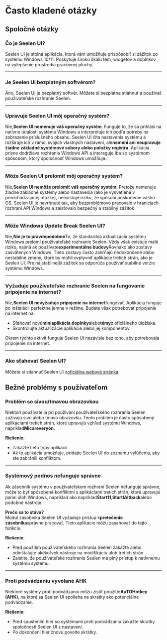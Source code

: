 # **Často kladené otázky**

## **Spoločné otázky**

### **Čo je Seelen UI?**

Seelen UI je stolná aplikácia, ktorá vám umožňuje prispôsobiť si zážitok zo
systému Windows 10/11. Poskytuje širokú škálu tém, widgetov a doplnkov na
vylepšenie prostredia pracovnej plochy.

---

### **Je Seelen UI bezplatným softvérom?**

Áno, Seelen UI je bezplatný softvér. Môžete si bezplatne stiahnuť a používať
používateľské rozhranie Seelen.

---

### **Upravuje Seelen UI môj operačný systém?**

Nie,**Seelen UI nemenuje váš operačný systém**. Funguje to, že sa prihlási na
natívne udalosti systému Windows a interpretuje ich podľa potreby na zobrazenie
príslušného obsahu. Seelen UI číta nastavenia systému a rozširuje ich v rámci
svojich vlastných nastavení, ale**nemení ani neupravuje žiadne základné
systémové súbory alebo položky registra**. Aplikácia prísne dodržiava rozhrania
Windows API a interaguje iba so systémom spôsobom, ktorý spoločnosť Windows
umožňuje.

---

### **Môže Seelen UI prelomiť môj operačný systém?**

Nie,**Seelen UI nemôže prelomiť váš operačný systém**. Pretože nemenuje žiadne
základné systémy alebo nastavenia (ako je vysvetlené v predchádzajúcej otázke),
neexistuje riziko, že spôsobí poškodenie vášho OS. Seelen UI je navrhnuté tak,
aby bezproblémovo pracovalo v hraniciach rozhraní API Windows a zaisťovalo
bezpečný a stabilný zážitok.

---

### **Môže Windows Update Break Seelen UI?**

Nie,**Nie je to pravdepodobné**To, že štandardná aktualizácia systému Windows
prelomí používateľské rozhranie Seelen. Vždy však existuje malé riziko, najmä ak
používate**experimentálne budovy**Rovnako ako zostavy zasvätených Windows. Tieto
zostavy často zahŕňajú nedokončené alebo nestabilné zmeny, ktoré by mohli
ovplyvniť aplikácie tretích strán, ako je Seelen UI. Pre najstabilnejší zážitok
sa odporúča používať stabilné verzie systému Windows.

---

### **Vyžaduje používateľské rozhranie Seelen na fungovanie pripojenie na internet?**

Nie,**Seelen UI nevyžaduje pripojenie na internet**fungovať. Aplikácia funguje
po inštalácii perfektne jemne v režime. Budete však potrebovať pripojenie na
internet na:

- Sťahovať novú**miniaplikácia**,**doplnky**alebo**témy**z oficiálneho úložiska.
- Skontrolujte aktualizácie aplikácie alebo jej komponentov.

Okrem týchto aktivít funguje Seelen UI nezávisle bez toho, aby potrebovala
pripojenie na internet.

---

### **Ako sťahovať Seelen UI?**

Môžete si stiahnuť Seelen UI z[oficiálna webová stránka](https://seelen.io).

## **Bežné problémy s používateľom**

### **Problém so sivou/tmavou obrazovkou**

Niektorí používatelia pri používaní používateľského rozhrania Seelen zažívajú
sivú alebo tmavú obrazovku. Tento problém je často spôsobený aplikáciami tretích
strán, ktoré upravujú vzhľad systému Windows, napríklad**Micareveryón**.

**Riešenie**:

- Zakážte tieto typy aplikácií.
- Ak to aplikácia umožňuje, pridajte Seelen UI do zoznamu vylúčenia, aby ste
  zabránili konfliktom.

---

### **Systémový podnos nefunguje správne**

Ak zásobník systému v používateľskom rozhraní Seelen nefunguje správne, môže to
byť spôsobené konfliktmi s aplikáciami tretích strán, ktoré upravujú panel úloh
Windows, napríklad ako napríklad**Štart11**,**StartlAltback**alebo podobné
nástroje.

**Prečo sa to stáva?**\
Modul zásobníka Seelen UI vyžaduje prístup k**pretečenie zásobníka**správne
pracovať. Tieto aplikácie môžu zasahovať do tejto funkcie.

**Riešenie**:

- Pred použitím používateľského rozhrania Seelen zakážte alebo odinštalujte
  akékoľvek nástroje na modifikáciu úloh tretích strán.
- Zaistite, že používateľské rozhranie Seelen má plný prístup k natívnemu
  systému systému.

---

### **Proti podvádzaniu vyvolané AHK**

Niektoré systémy proti podvádzaniu môžu zistiť použitie**AuTOHotkey (AHK)**, na
ktoré sa Seelen UI spolieha na skratky ako potenciálne podvádzanie.

**Riešenie**:

- Pred spustením hier so systémami proti podvádzaniu zakážte skratky spoločnosti
  Seelen UI z nastavení.
- Po dokončení hier znovu povolte skratky.
